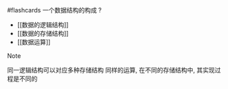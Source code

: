 #flashcards 一个数据结构的构成
?
- [[数据的逻辑结构]]
- [[数据的存储结构]]
- [[数据运算]]
> [!Note]
> 同一逻辑结构可以对应多种存储结构
> 同样的运算, 在不同的存储结构中, 其实现过程是不同的
<!--SR:!2024-01-24,1,210-->





